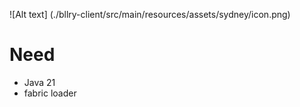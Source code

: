![Alt text] (./bllry-client/src/main/resources/assets/sydney/icon.png)

# Need
- Java 21
- fabric loader
